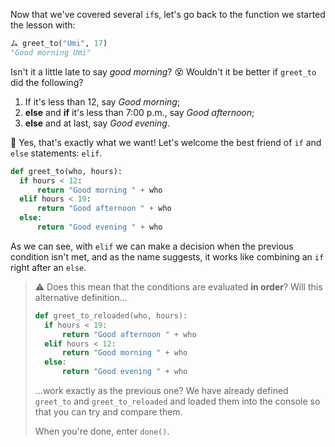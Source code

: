 Now that we've covered several `if`s, let's go back to the function we started the lesson with:

```python
ム greet_to("Umi", 17)
"Good morning Umi"
```

Isn't it a little late to say _good morning_? :dizzy_face: Wouldn't it be better if `greet_to` did the following?

 1. If it's less than 12, say _Good morning_;
 2. **else** and **if** it's less than 7:00 p.m., say _Good afternoon_;
 3. **else** and at last, say _Good evening_.
 
🎊 Yes, that's exactly what we want! Let's welcome the best friend of `if` and `else` statements: `elif`.

```python
def greet_to(who, hours):
  if hours < 12:
	  return "Good morning " + who
  elif hours < 19:
	  return "Good afternoon " + who
  else:
	  return "Good evening " + who
```

As we can see, with `elif` we can make a decision when the previous condition isn't met, and as the name suggests, it works like combining an `if` right after an `else`.

> :warning: Does this mean that the conditions are evaluated **in order**? Will this alternative definition...
>
> ```python
> def greet_to_reloaded(who, hours):
>   if hours < 19:
>	    return "Good afternoon " + who
>   elif hours < 12:
>	    return "Good morning " + who
>   else:
>	    return "Good evening " + who
> ```
>
> ...work exactly as the previous one? We have already defined `greet_to` and `greet_to_reloaded` and loaded them into the console so that you can try and compare them.
>
> When you're done, enter `done()`.
